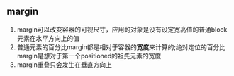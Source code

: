 ## margin
1. margin可以改变容器的可视尺寸，应用的对象是没有设定宽高值的普通block元素在水平方向上的值
2. 普通元素的百分比margin都是相对于容器的**宽度**来计算的;绝对定位的百分比margin是想对于第一个positioned的祖先元素的宽度
3. margin重叠只会发生在垂直方向上
